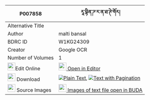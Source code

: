 |P007858|རཱ་བྷིན་ཌ་ར་ན་ཐ་ཊེ་གོར། 
| --- | --- 
|Alternative Title |
|Author| malti bansal
|BDRC ID | W1KG24309
|Creator | Google OCR
|Number of Volumes| 1
|<img width="25" src="https://img.icons8.com/color/25/000000/edit-property.png">Edit Online| [<img width="25" src="https://avatars.githubusercontent.com/u/45091458?s=200&v=4"> Open in Editor](http://editor.openpecha.org/P007858)
|<img width="25" src="https://img.icons8.com/fluent/48/000000/download-2.png"/>  Download | [![](https://img.icons8.com/color/20/000000/txt.png)Plain Text](https://github.com/Openpecha/P007858/releases/download/v1/ra_bhin(?)_da_ra_na_ta_te_gor_plain_P007858.zip), [![](https://img.icons8.com/color/20/000000/txt.png)Text with Pagination](https://github.com/Openpecha/P007858/releases/download/v1/ra_bhin(?)_da_ra_na_ta_te_gor_pages_P007858.zip)
|<img width="25" src="https://img.icons8.com/plasticine/100/000000/pictures-folder.png"/>  Source Images | [<img width="25" src="https://library.bdrc.io/icons/BUDA-small.svg"> Images of text file open in BUDA](https://library.bdrc.io/show/bdr:W1KG24309)
